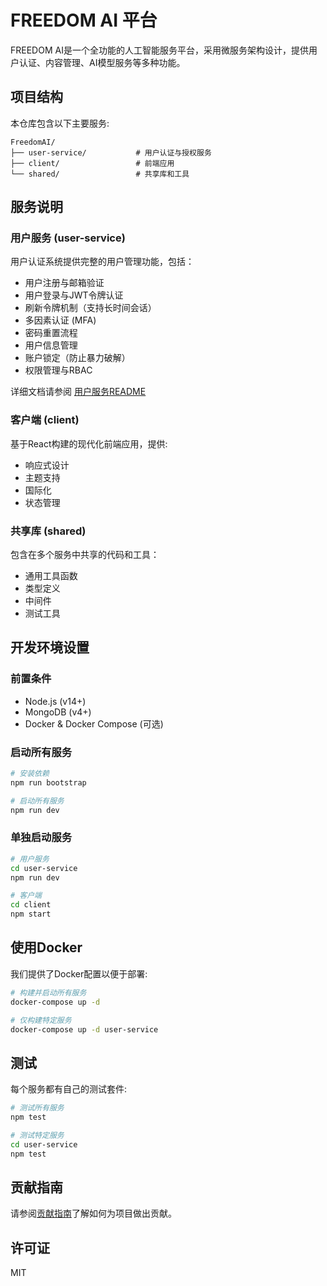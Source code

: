# FREEDOM AI 平台

FREEDOM AI是一个全功能的人工智能服务平台，采用微服务架构设计，提供用户认证、内容管理、AI模型服务等多种功能。

## 项目结构

本仓库包含以下主要服务:

```
FreedomAI/
├── user-service/           # 用户认证与授权服务
├── client/                 # 前端应用
└── shared/                 # 共享库和工具
```

## 服务说明

### 用户服务 (user-service)

用户认证系统提供完整的用户管理功能，包括：

- 用户注册与邮箱验证
- 用户登录与JWT令牌认证
- 刷新令牌机制（支持长时间会话）
- 多因素认证 (MFA)
- 密码重置流程
- 用户信息管理
- 账户锁定（防止暴力破解）
- 权限管理与RBAC

详细文档请参阅 [用户服务README](./user-service/README.md)

### 客户端 (client)

基于React构建的现代化前端应用，提供:

- 响应式设计
- 主题支持
- 国际化
- 状态管理

### 共享库 (shared)

包含在多个服务中共享的代码和工具：

- 通用工具函数
- 类型定义
- 中间件
- 测试工具

## 开发环境设置

### 前置条件

- Node.js (v14+)
- MongoDB (v4+)
- Docker & Docker Compose (可选)

### 启动所有服务

```bash
# 安装依赖
npm run bootstrap

# 启动所有服务
npm run dev
```

### 单独启动服务

```bash
# 用户服务
cd user-service
npm run dev

# 客户端
cd client
npm start
```

## 使用Docker

我们提供了Docker配置以便于部署:

```bash
# 构建并启动所有服务
docker-compose up -d

# 仅构建特定服务
docker-compose up -d user-service
```

## 测试

每个服务都有自己的测试套件:

```bash
# 测试所有服务
npm test

# 测试特定服务
cd user-service
npm test
```

## 贡献指南

请参阅[贡献指南](./CONTRIBUTING.md)了解如何为项目做出贡献。

## 许可证

MIT 